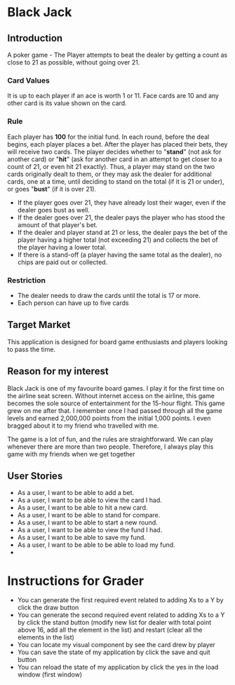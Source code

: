 # Black Jack

## Introduction
A poker game - The Player attempts to beat the 
dealer by getting a count as close to 21 as possible, 
without going over 21.

### Card Values
It is up to each player if an ace is worth 1 or 11. 
Face cards are 10 and any other card is its value 
shown on the card.

### Rule
Each player has **100** for the initial fund. In each round, before the deal begins, each player places a bet.
After the player has placed their bets, they will receive two cards. The player decides whether to "**stand**"
(not ask for another card) or "**hit**" (ask for another card in an attempt to get closer to a count of 21, 
or even hit 21 exactly). Thus, a player may stand on the two cards originally dealt to them, 
or they may ask the dealer for additional cards, one at a time, until deciding to stand on the total 
(if it is 21 or under), or goes "**bust**" (if it is over 21). 

- If the player goes over 21, they have already lost their wager, even if the dealer goes bust as well.
- If the dealer goes over 21, the dealer pays the player who has stood the amount of that player's bet.
- If the dealer and player stand at 21 or less, the dealer pays the bet of the player having a 
higher total (not exceeding 21) and collects the bet of the player having a lower total. 
- If there is a stand-off (a player having the same total as the dealer), no chips are paid out or collected.

### Restriction

- The dealer needs to draw the cards until the total is 17 or more.
- Each person can have up to five cards

## Target Market
This application is designed for board game enthusiasts and players looking to pass the time.

## Reason for my interest
Black Jack is one of my favourite board games. I play it for the first time on the airline seat screen.
Without internet access on the airline, this game becomes the sole source of entertainment for the 15-hour flight. 
This game grew on me after that.
I remember once I had passed through all the game levels and earned 2,000,000 points from the initial 1,000 points. 
I even bragged about it to my friend who travelled with me.

The game is a lot of fun, and the rules are straightforward. 
We can play whenever there are more than two people. Therefore, I always play this game 
with my friends when we get together

## User Stories

- As a user, I want to be able to add a bet.
- As a user, I want to be able to view the card I had.
- As a user, I want to be able to hit a new card.
- As a user, I want to be able to stand for compare.
- As a user, I want to be able to start a new round.
- As a user, I want to be able to view the fund I had.
- As a user, I want to be able to save my fund.
- As a user, I want to be able to be able to load my fund.
- 
# Instructions for Grader

- You can generate the first required event related to adding Xs to a Y by click the draw button
- You can generate the second required event related to adding Xs to a Y by click 
the stand button (modify new list for dealer with total point above 16, add all the element in the list) 
and restart (clear all the elements in the list)
- You can locate my visual component by see the card drew by player
- You can save the state of my application by click the save and quit button
- You can reload the state of my application by click the yes in the load window (first window)